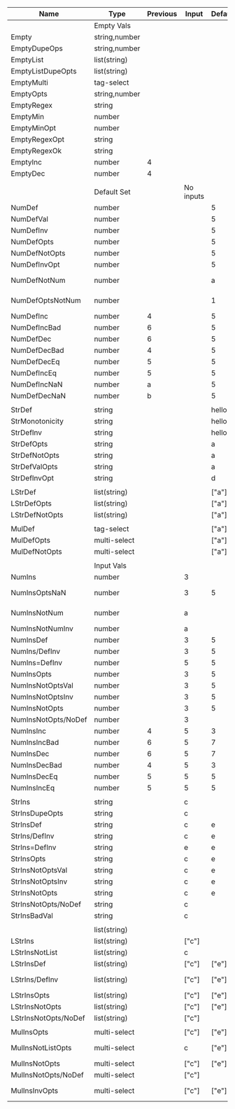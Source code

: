 | Name                 | Type          | Previous | Input     | Default | Options           | Validation | -> | Output | Optional | ErrorCreate     |
|----------------------|---------------|----------|-----------|---------|-------------------|------------|----|--------|----------|-----------------|
|                      | Empty Vals    |          |           |         |                   |            |    |        |          |                 |
| Empty                | string,number |          |           |         |                   |            |    | ""     | false    |                 |
| EmptyDupeOps         | string,number |          |           |         | 1,1,1             |            |    |        |          | unique          |
| EmptyList            | list(string)  |          |           |         |                   |            |    | ""     | false    |                 |
| EmptyListDupeOpts    | list(string)  |          |           |         | ["a"],["a"]       |            |    |        |          | unique          |
| EmptyMulti           | tag-select    |          |           |         |                   |            |    | ""     | false    |                 |
| EmptyOpts            | string,number |          |           |         | 1,2,3             |            |    | ""     | false    |                 |
| EmptyRegex           | string        |          |           |         |                   | world      |    |        |          | regex error     |
| EmptyMin             | number        |          |           |         |                   | 1-10       |    |        |          | 1 <  < 10       |
| EmptyMinOpt          | number        |          |           |         | 1,2,3             | 2-5        |    |        |          | valid option    |
| EmptyRegexOpt        | string        |          |           |         | "hello","goodbye" | goodbye    |    |        |          | valid option    |
| EmptyRegexOk         | string        |          |           |         |                   | .*         |    | ""     | false    |                 |
| EmptyInc             | number        | 4        |           |         |                   | increasing |    |        |          | monotonicity    |
| EmptyDec             | number        | 4        |           |         |                   | decreasing |    |        |          | monotonicity    |
|                      |               |          |           |         |                   |            |    |        |          |                 |
|                      | Default Set   |          | No inputs |         |                   |            |    |        |          |                 |
| NumDef               | number        |          |           | 5       |                   |            |    | 5      | true     |                 |
| NumDefVal            | number        |          |           | 5       |                   | 3-7        |    | 5      | true     |                 |
| NumDefInv            | number        |          |           | 5       |                   | 10-        |    |        |          | 10 < 5 < 0      |
| NumDefOpts           | number        |          |           | 5       | 1,3,5,7           | 2-6        |    | 5      | true     |                 |
| NumDefNotOpts        | number        |          |           | 5       | 1,3,7,9           | 2-6        |    |        |          | valid option    |
| NumDefInvOpt         | number        |          |           | 5       | 1,3,5,7           | 6-10       |    |        |          | 6 < 5 < 10      |
| NumDefNotNum         | number        |          |           | a       |                   |            |    |        |          | type "number"   |
| NumDefOptsNotNum     | number        |          |           | 1       | 1,a,2             |            |    |        |          | type "number"   |
| NumDefInc            | number        | 4        |           | 5       |                   | increasing |    | 5      | true     |                 |
| NumDefIncBad         | number        | 6        |           | 5       |                   | increasing |    |        |          | greater         |
| NumDefDec            | number        | 6        |           | 5       |                   | decreasing |    | 5      | true     |                 |
| NumDefDecBad         | number        | 4        |           | 5       |                   | decreasing |    |        |          | lower           |
| NumDefDecEq          | number        | 5        |           | 5       |                   | decreasing |    | 5      | true     |                 |
| NumDefIncEq          | number        | 5        |           | 5       |                   | increasing |    | 5      | true     |                 |
| NumDefIncNaN         | number        | a        |           | 5       |                   | increasing |    | 5      | true     |                 |
| NumDefDecNaN         | number        | b        |           | 5       |                   | decreasing |    | 5      | true     |                 |
|                      |               |          |           |         |                   |            |    |        |          |                 |
| StrDef               | string        |          |           | hello   |                   |            |    | hello  | true     |                 |
| StrMonotonicity      | string        |          |           | hello   |                   | increasing |    |        |          | monotonic       |
| StrDefInv            | string        |          |           | hello   |                   | world      |    |        |          | regex error     |
| StrDefOpts           | string        |          |           | a       | a,b,c             |            |    | a      | true     |                 |
| StrDefNotOpts        | string        |          |           | a       | b,c,d             |            |    |        |          | valid option    |
| StrDefValOpts        | string        |          |           | a       | a,b,c,d,e,f       | [a-c]      |    | a      | true     |                 |
| StrDefInvOpt         | string        |          |           | d       | a,b,c,d,e,f       | [a-c]      |    |        |          | regex error     |
|                      |               |          |           |         |                   |            |    |        |          |                 |
| LStrDef              | list(string)  |          |           | ["a"]   |                   |            |    | ["a"]  | true     |                 |
| LStrDefOpts          | list(string)  |          |           | ["a"]   | ["a"], ["b"]      |            |    | ["a"]  | true     |                 |
| LStrDefNotOpts       | list(string)  |          |           | ["a"]   | ["b"], ["c"]      |            |    |        |          | valid option    |
|                      |               |          |           |         |                   |            |    |        |          |                 |
| MulDef               | tag-select    |          |           | ["a"]   |                   |            |    | ["a"]  | true     |                 |
| MulDefOpts           | multi-select  |          |           | ["a"]   | a,b               |            |    | ["a"]  | true     |                 |
| MulDefNotOpts        | multi-select  |          |           | ["a"]   | b,c               |            |    |        |          | valid option    |
|                      |               |          |           |         |                   |            |    |        |          |                 |
|                      | Input Vals    |          |           |         |                   |            |    |        |          |                 |
| NumIns               | number        |          | 3         |         |                   |            |    | 3      | false    |                 |
| NumInsOptsNaN        | number        |          | 3         | 5       | a,1,2,3,4,5       | 1-3        |    |        |          | type "number"   |
| NumInsNotNum         | number        |          | a         |         |                   |            |    |        |          | type "number"   |
| NumInsNotNumInv      | number        |          | a         |         |                   | 1-3        |    |        |          | 1 < a < 3       |
| NumInsDef            | number        |          | 3         | 5       |                   |            |    | 3      | true     |                 |
| NumIns/DefInv        | number        |          | 3         | 5       |                   | 1-3        |    | 3      | true     |                 |
| NumIns=DefInv        | number        |          | 5         | 5       |                   | 1-3        |    |        |          | 1 < 5 < 3       |
| NumInsOpts           | number        |          | 3         | 5       | 1,2,3,4,5         | 1-3        |    | 3      | true     |                 |
| NumInsNotOptsVal     | number        |          | 3         | 5       | 1,2,4,5           | 1-3        |    |        |          | valid option    |
| NumInsNotOptsInv     | number        |          | 3         | 5       | 1,2,4,5           | 1-2        |    |        | true     | valid option    |
| NumInsNotOpts        | number        |          | 3         | 5       | 1,2,4,5           |            |    |        |          | valid option    |
| NumInsNotOpts/NoDef  | number        |          | 3         |         | 1,2,4,5           |            |    |        |          | valid option    |
| NumInsInc            | number        | 4        | 5         | 3       |                   | increasing |    | 5      | true     |                 |
| NumInsIncBad         | number        | 6        | 5         | 7       |                   | increasing |    |        |          | greater         |
| NumInsDec            | number        | 6        | 5         | 7       |                   | decreasing |    | 5      | true     |                 |
| NumInsDecBad         | number        | 4        | 5         | 3       |                   | decreasing |    |        |          | lower           |
| NumInsDecEq          | number        | 5        | 5         | 5       |                   | decreasing |    | 5      | true     |                 |
| NumInsIncEq          | number        | 5        | 5         | 5       |                   | increasing |    | 5      | true     |                 |
|                      |               |          |           |         |                   |            |    |        |          |                 |
| StrIns               | string        |          | c         |         |                   |            |    | c      | false    |                 |
| StrInsDupeOpts       | string        |          | c         |         | a,b,c,c           |            |    |        |          | unique          |
| StrInsDef            | string        |          | c         | e       |                   |            |    | c      | true     |                 |
| StrIns/DefInv        | string        |          | c         | e       |                   | [a-c]      |    | c      | true     |                 |
| StrIns=DefInv        | string        |          | e         | e       |                   | [a-c]      |    |        |          | regex error     |
| StrInsOpts           | string        |          | c         | e       | a,b,c,d,e         | [a-c]      |    | c      | true     |                 |
| StrInsNotOptsVal     | string        |          | c         | e       | a,b,d,e           | [a-c]      |    |        |          | valid option    |
| StrInsNotOptsInv     | string        |          | c         | e       | a,b,d,e           | [a-b]      |    |        |          | valid option    |
| StrInsNotOpts        | string        |          | c         | e       | a,b,d,e           |            |    |        |          | valid option    |
| StrInsNotOpts/NoDef  | string        |          | c         |         | a,b,d,e           |            |    |        |          | valid option    |
| StrInsBadVal         | string        |          | c         |         | a,b,c,d,e         | 1-10       |    |        |          | min cannot      |
|                      |               |          |           |         |                   |            |    |        |          |                 |
|                      | list(string)  |          |           |         |                   |            |    |        |          |                 |
| LStrIns              | list(string)  |          | ["c"]     |         |                   |            |    | ["c"]  | false    |                 |
| LStrInsNotList       | list(string)  |          | c         |         |                   |            |    |        |          | list of strings |
| LStrInsDef           | list(string)  |          | ["c"]     | ["e"]   |                   |            |    | ["c"]  | true     |                 |
| LStrIns/DefInv       | list(string)  |          | ["c"]     | ["e"]   |                   | [a-c]      |    |        |          | regex cannot    |
| LStrInsOpts          | list(string)  |          | ["c"]     | ["e"]   | ["c"],["d"],["e"] |            |    | ["c"]  | true     |                 |
| LStrInsNotOpts       | list(string)  |          | ["c"]     | ["e"]   | ["d"],["e"]       |            |    |        |          | valid option    |
| LStrInsNotOpts/NoDef | list(string)  |          | ["c"]     |         | ["d"],["e"]       |            |    |        |          | valid option    |
|                      |               |          |           |         |                   |            |    |        |          |                 |
| MulInsOpts           | multi-select  |          | ["c"]     | ["e"]   | c,d,e             |            |    | ["c"]  | true     |                 |
| MulInsNotListOpts    | multi-select  |          | c         | ["e"]   | c,d,e             |            |    |        |          | json encoded    |
| MulInsNotOpts        | multi-select  |          | ["c"]     | ["e"]   | d,e               |            |    |        |          | valid option    |
| MulInsNotOpts/NoDef  | multi-select  |          | ["c"]     |         | d,e               |            |    |        |          | valid option    |
| MulInsInvOpts        | multi-select  |          | ["c"]     | ["e"]   | c,d,e             | [a-c]      |    |        |          | regex cannot    |